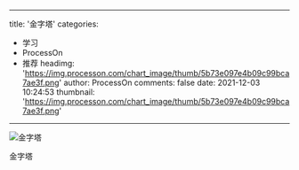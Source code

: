 
---
title: '金字塔'
categories: 
 - 学习
 - ProcessOn
 - 推荐
headimg: 'https://img.processon.com/chart_image/thumb/5b73e097e4b09c99bca7ae3f.png'
author: ProcessOn
comments: false
date: 2021-12-03 10:24:53
thumbnail: 'https://img.processon.com/chart_image/thumb/5b73e097e4b09c99bca7ae3f.png'
---

<div>   
<img class="thumb" alt="金字塔" src="https://img.processon.com/chart_image/thumb/5b73e097e4b09c99bca7ae3f.png" referrerpolicy="no-referrer">
<p>金字塔</p>  
</div>
            
